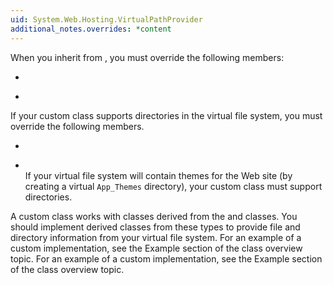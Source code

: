 ```yaml
---
uid: System.Web.Hosting.VirtualPathProvider
additional_notes.overrides: *content
---
```


<p>When you inherit from <xref href="System.Web.Hosting.VirtualPathProvider"></xref>, you must override the following members:  
  
-   <xref href="System.Web.Hosting.VirtualPathProvider.FileExists(System.String)"></xref>  
  
-   <xref href="System.Web.Hosting.VirtualPathProvider.GetFile(System.String)"></xref>  
  
 If your custom <xref href="System.Web.Hosting.VirtualPathProvider"></xref> class supports directories in the virtual file system, you must override the following members.  
  
-   <xref href="System.Web.Hosting.VirtualPathProvider.DirectoryExists(System.String)"></xref>  
  
-   <xref href="System.Web.Hosting.VirtualPathProvider.GetDirectory(System.String)"></xref><block subset="none" type="note"><p>  
 If your virtual file system will contain themes for the Web site (by creating a virtual <code>App_Themes</code> directory), your custom <xref href="System.Web.Hosting.VirtualPathProvider"></xref> class must support directories.  
  
</p></block>  
  
 A custom <xref href="System.Web.Hosting.VirtualPathProvider"></xref> class works with classes derived from the <xref href="System.Web.Hosting.VirtualFile"></xref> and <xref href="System.Web.Hosting.VirtualDirectory"></xref> classes. You should implement derived classes from these types to provide file and directory information from your virtual file system. For an example of a custom <xref href="System.Web.Hosting.VirtualFile"></xref> implementation, see the Example section of the <xref href="System.Web.Hosting.VirtualFile"></xref> class overview topic. For an example of a custom <xref href="System.Web.Hosting.VirtualDirectory"></xref> implementation, see the Example section of the <xref href="System.Web.Hosting.VirtualDirectory"></xref> class overview topic.</p>


